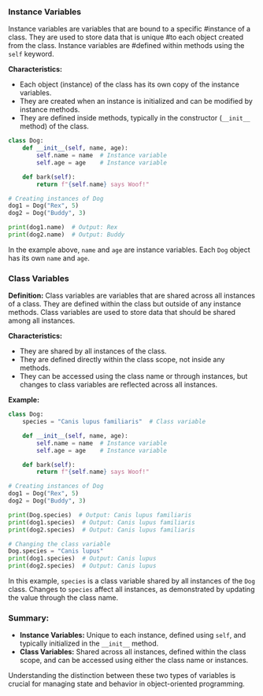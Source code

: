 ### **Instance Variables**
Instance variables are variables that are bound to a specific #instance of a class. They are used to store data that is unique #to each object created from the class. Instance variables are #defined within methods using the `self` keyword.

**Characteristics:**
- Each object (instance) of the class has its own copy of the instance variables.
- They are created when an instance is initialized and can be modified by instance methods.
- They are defined inside methods, typically in the constructor (`__init__` method) of the class.

```python
class Dog:
    def __init__(self, name, age):
        self.name = name  # Instance variable
        self.age = age    # Instance variable

    def bark(self):
        return f"{self.name} says Woof!"

# Creating instances of Dog
dog1 = Dog("Rex", 5)
dog2 = Dog("Buddy", 3)

print(dog1.name)  # Output: Rex
print(dog2.name)  # Output: Buddy
```

In the example above, `name` and `age` are instance variables. Each `Dog` object has its own `name` and `age`.

### **Class Variables**

**Definition:**
Class variables are variables that are shared across all instances of a class. They are defined within the class but outside of any instance methods. Class variables are used to store data that should be shared among all instances.

**Characteristics:**
- They are shared by all instances of the class.
- They are defined directly within the class scope, not inside any methods.
- They can be accessed using the class name or through instances, but changes to class variables are reflected across all instances.

**Example:**

```python
class Dog:
    species = "Canis lupus familiaris"  # Class variable

    def __init__(self, name, age):
        self.name = name  # Instance variable
        self.age = age    # Instance variable

    def bark(self):
        return f"{self.name} says Woof!"

# Creating instances of Dog
dog1 = Dog("Rex", 5)
dog2 = Dog("Buddy", 3)

print(Dog.species)  # Output: Canis lupus familiaris
print(dog1.species)  # Output: Canis lupus familiaris
print(dog2.species)  # Output: Canis lupus familiaris

# Changing the class variable
Dog.species = "Canis lupus"
print(dog1.species)  # Output: Canis lupus
print(dog2.species)  # Output: Canis lupus
```

In this example, `species` is a class variable shared by all instances of the `Dog` class. Changes to `species` affect all instances, as demonstrated by updating the value through the class name.

### **Summary:**

- **Instance Variables:** Unique to each instance, defined using `self`, and typically initialized in the `__init__` method.
- **Class Variables:** Shared across all instances, defined within the class scope, and can be accessed using either the class name or instances.

Understanding the distinction between these two types of variables is crucial for managing state and behavior in object-oriented programming.
